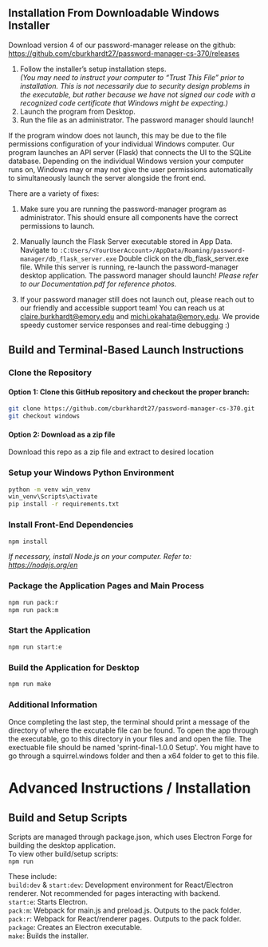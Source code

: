 ## Installation From Downloadable Windows Installer
Download version 4 of our password-manager release on the github: https://github.com/cburkhardt27/password-manager-cs-370/releases  
1. Follow the installer’s setup installation steps.  
_(You may need to instruct your computer to “Trust This File” prior to installation. This is not necessarily due to security design problems in the executable, but rather because we have not signed our code with a recognized code certificate that Windows might be expecting.)_  
2. Launch the program from Desktop.  
3. Run the file as an administrator. The password manager should launch!  

If the program window does not launch, this may be due to the file permissions configuration of your individual Windows computer. Our program launches an API server (Flask) that connects the UI to the SQLite database. Depending on the individual Windows version your computer runs on, Windows may or may not give the user permissions automatically to simultaneously launch the server alongside the front end.  

There are a variety of fixes:  
1. Make sure you are running the password-manager program as administrator. This should ensure all components have the correct permissions to launch.	  
2. Manually launch the Flask Server executable stored in App Data.  
Navigate to
`:C:Users/<YourUserAccount>/AppData/Roaming/password-manager/db_flask_server.exe`
Double click on the db_flask_server.exe file. While this server is running, re-launch the password-manager desktop application. The password manager should launch!  _Please refer to our Documentation.pdf for reference photos._    

3. If your password manager still does not launch out, please reach out to our friendly and accessible support team! You can reach us at claire.burkhardt@emory.edu and michi.okahata@emory.edu. We provide speedy customer service responses and real-time debugging :)  



## Build and Terminal-Based Launch Instructions

### Clone the Repository
#### Option 1: Clone this GitHub repository and checkout the proper branch:  
```bash
git clone https://github.com/cburkhardt27/password-manager-cs-370.git
git checkout windows
```

#### Option 2: Download as a zip file
Download this repo as a zip file and extract to desired location

### Setup your Windows Python Environment
```bash
python -m venv win_venv
win_venv\Scripts\activate
pip install -r requirements.txt
```

### Install Front-End Dependencies
```bash
npm install
```
_If necessary, install Node.js on your computer. Refer to: https://nodejs.org/en_  
### Package the Application Pages and Main Process
```bash
npm run pack:r
npm run pack:m
```
### Start the Application
```bash
npm run start:e
```
### Build the Application for Desktop
```bash
npm run make
```
### Additional Information

Once completing the last step, the terminal should print a message of the directory of where the excutable 
file can be found. To open the app through the executable, go to this directory in your files and and open
the file. The exectuable file should be named 'sprint-final-1.0.0 Setup'. You might have to go through a 
squirrel.windows folder and then a x64 folder to get to this file.

# Advanced Instructions / Installation

## Build and Setup Scripts

Scripts are managed through package.json, which uses Electron Forge for building the desktop application.  
To view other build/setup scripts:  
`npm run`  

These include:  
`build:dev` & `start:dev`: Development environment for React/Electron renderer. Not recommended for pages interacting with backend.  
`start:e`: Starts Electron.  
`pack:m`: Webpack for main.js and preload.js. Outputs to the pack folder.  
`pack:r`: Webpack for React/renderer pages. Outputs to the pack folder.  
`package`: Creates an Electron executable.  
`make`: Builds the installer.  


